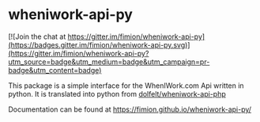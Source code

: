 # wheniwork-api-py #

[![Join the chat at https://gitter.im/fimion/wheniwork-api-py](https://badges.gitter.im/fimion/wheniwork-api-py.svg)](https://gitter.im/fimion/wheniwork-api-py?utm_source=badge&utm_medium=badge&utm_campaign=pr-badge&utm_content=badge)

This package is a simple interface for the WhenIWork.com Api written in python. It is translated into python from [dolfelt/wheniwork-api-php](http://github.com/dolfelt/wheniwork-api-php/)

Documentation can be found at https://fimion.github.io/wheniwork-api-py/


